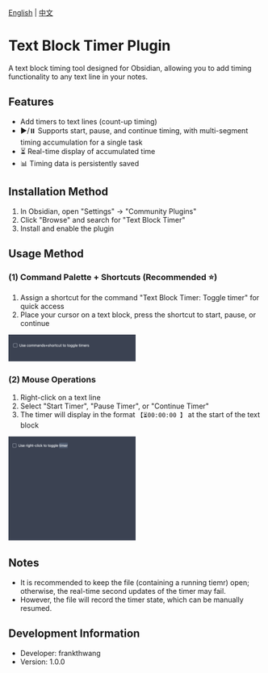 [English](README.md) | [中文](README.zh.md)

# Text Block Timer Plugin

A text block timing tool designed for Obsidian, allowing you to add timing functionality to any text line in your notes.

## Features

- Add timers to text lines (count-up timing)
- ▶️/⏸️ Supports start, pause, and continue timing, with multi-segment timing accumulation for a single task
- ⏳ Real-time display of accumulated time
- 📊 Timing data is persistently saved

## Installation Method

1. In Obsidian, open "Settings" → "Community Plugins"
2. Click "Browse" and search for "Text Block Timer"
3. Install and enable the plugin

## Usage Method

### (1) Command Palette + Shortcuts (Recommended ⭐️)
1. Assign a shortcut for the command "Text Block Timer: Toggle timer" for quick access
2. Place your cursor on a text block, press the shortcut to start, pause, or continue
<img src="https://github.com/wth461694678/text-block-timer/blob/main/command_shortcut.gif" width="50%" alt="">

### (2) Mouse Operations
1. Right-click on a text line
2. Select "Start Timer", "Pause Timer", or "Continue Timer"
3. The timer will display in the format `【⏳00:00:00 】` at the start of the text block
<img src="https://github.com/wth461694678/text-block-timer/blob/main/right_click.gif" width="50%" alt="">

## Notes

- It is recommended to keep the file (containing a running tiemr) open; otherwise, the real-time second updates of the timer may fail.
- However, the file will record the timer state, which can be manually resumed.

## Development Information

- Developer: frankthwang
- Version: 1.0.0
